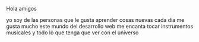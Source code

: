 Hola amigos 

yo soy de las personas que le gusta aprender cosas nuevas cada dia
me gusta mucho este mundo del desarrollo web me encanta tocar instrumentos musicales
y todo lo que tenga que ver con el universo
